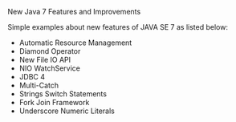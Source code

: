 New Java 7 Features and Improvements

Simple examples about new features of JAVA SE 7 as listed below:

- Automatic Resource Management
- Diamond Operator
- New File IO API
- NIO WatchService
- JDBC 4
- Multi-Catch
- Strings Switch Statements
- Fork Join Framework
- Underscore Numeric Literals
